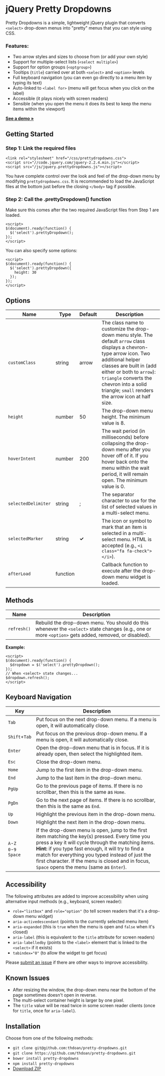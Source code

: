 # jQuery Pretty Dropdowns

Pretty Dropdowns is a simple, lightweight jQuery plugin that converts `<select>` drop-down menus into "pretty" menus that you can style using CSS.

### Features:

- Two arrow styles and sizes to choose from (or add your own style)
- Support for multiple-select lists (`<select multiple>`)
- Support for option groups (`<optgroup>`)
- Tooltips (`title`) carried over at both `<select>` and `<option>` levels
- Full keyboard navigation (you can even go directly to a menu item by typing its text)
- Auto-linked to `<label for>` (menu will get focus when you click on the label)
- Accessible (it plays nicely with screen readers)
- Sensible (when you open the menu it does its best to keep the menu items within the viewport)

**[See a demo &raquo;](https://thdoan.github.io/pretty-dropdowns/demo.html)**

## Getting Started

### Step 1: Link the required files

```
<link rel="stylesheet" href="/css/prettydropdowns.css">
<script src="//code.jquery.com/jquery-2.2.4.min.js"></script>
<script src="/js/jquery.prettydropdowns.js"></script>
```

You have complete control over the look and feel of the drop-down menu by modifying `prettydropdowns.css`. It is recommended to load the JavaScript files at the bottom just before the closing `</body>` tag if possible.

### Step 2: Call the .prettyDropdown() function

Make sure this comes after the two required JavaScript files from Step 1 are loaded.

```
<script>
$(document).ready(function() {
  $('select').prettyDropdown();
});
</script>
```

You can also specify some options:

```
<script>
$(document).ready(function() {
  $('select').prettyDropdown({
    height: 30
  });
});
</script>
```

## Options

Name                | Type     | Default      | Description
------------------- | -------- | ------------ | -----------
`customClass`       | string   | arrow        | The class name to customize the drop-down menu style. The default `arrow` class displays a chevron-type arrow icon. Two additional helper classes are built in (add either or both to `arrow`): `triangle` converts the chevron into a solid triangle; `small` renders the arrow icon at half size.
`height`            | number   | 50           | The drop-down menu height. The minimum value is 8.
`hoverIntent`       | number   | 200          | The wait period (in milliseconds) before collapsing the drop-down menu after you hover off of it. If you hover back onto the menu within the wait period, it will remain open. The minimum value is 0.
`selectedDelimiter` | string   | ;            | The separator character to use for the list of selected values in a multi-select menu.
`selectedMarker`    | string   | **&#10003;** | The icon or symbol to mark that an item is selected in a multi-select menu. HTML is accepted (e.g., `<i class="fa fa-check"></i>`).
`afterLoad`         | function |              | Callback function to execute after the drop-down menu widget is loaded.

## Methods

Name        | Description
------------| -----------
`refresh()` | Rebuild the drop-down menu. You should do this whenever the `<select>` state changes (e.g., one or more `<option>` gets added, removed, or disabled).

**Example:**

```
<script>
$(document).ready(function() {
  $dropdown = $('select').prettyDropdown();
});
// When <select> state changes...
$dropdown.refresh();
</script>
```

## Keyboard Navigation

Key     | Description
------- | -----------
`Tab`   | Put focus on the next drop-down menu. If a menu is open, it will automatically close.
`Shift`+`Tab` | Put focus on the previous drop-down menu. If a menu is open, it will automatically close.
`Enter` | Open the drop-down menu that is in focus. If it is already open, then select the highlighted item.
`Esc`   | Close the drop-down menu.
`Home`  | Jump to the first item in the drop-down menu.
`End`   | Jump to the last item in the drop-down menu.
`PgUp`  | Go to the previous page of items. If there is no scrollbar, then this is the same as `Home`.
`PgDn`  | Go to the next page of items. If there is no scrollbar, then this is the same as `End`.
`Up`    | Highlight the previous item in the drop-down menu.
`Down`  | Highlight the next item in the drop-down menu.
`A`-`Z`<br>`0`-`9`<br>`Space` | If the drop-down menu is open, jump to the first item matching the key(s) pressed. Every time you press a key it will cycle through the matching items. **Hint:** if you type fast enough, it will try to find a match for everything you typed instead of just the first character. If the menu is closed and in focus, `Space` opens the menu (same as `Enter`).

## Accessibility

The following attributes are added to improve accessibility when using alternative input methods (e.g., keyboard, screen reader):

- `role="listbox"` and `role="option"` (to tell screen readers that it's a drop-down menu widget)
- `aria-activedescendant` (points to the currently selected menu item)
- `aria-expanded` (this is `true` when the menu is open and `false` when it's closed)
- `aria-label` (this is equivalent to the `title` attribute for screen readers)
- `aria-labelledby` (points to the `<label>` element that is linked to the `<select>` if it exists)
- `tabindex="0"` (to allow the widget to get focus)

Please [submit an issue](https://github.com/thdoan/pretty-dropdowns/issues) if there are other ways to improve accessibility.

## Known Issues

- After resizing the window, the drop-down menu near the bottom of the page sometimes doesn't open in reverse.
- The multi-select container height is larger by one pixel.
- The `title` value will be read twice in some screen reader clients (once for `title`, once for `aria-label`).

## Installation

Choose from one of the following methods:

- `git clone git@github.com:thdoan/pretty-dropdowns.git`
- `git clone https://github.com/thdoan/pretty-dropdowns.git`
- `bower install pretty-dropdowns`
- `npm install pretty-dropdowns`
- [Download ZIP](https://github.com/thdoan/pretty-dropdowns/archive/master.zip)
